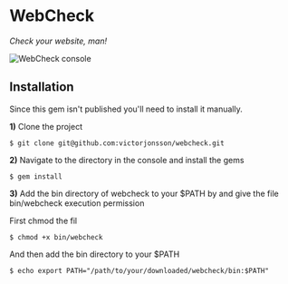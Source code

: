 # WebCheck

*Check your website, man!*

![WebCheck console](http://victorjonsson.se/webcheck.png)

## Installation

Since this gem isn't published you'll need to install it manually.

**1)** Clone the project

`$ git clone git@github.com:victorjonsson/webcheck.git`

**2)** Navigate to the directory in the console and install the gems

`$ gem install`

**3)** Add the bin directory of webcheck to your $PATH by and give the file bin/webcheck execution permission

First chmod the fil

`$ chmod +x bin/webcheck`

And then add the bin directory to your $PATH

`$ echo export PATH="/path/to/your/downloaded/webcheck/bin:$PATH"`
